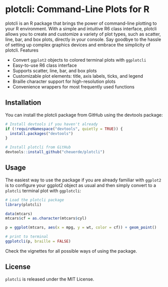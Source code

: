 # plotcli: Command-Line Plots for R

plotcli is an R package that brings the power of command-line plotting to your R environment. With a simple and intuitive R6 class interface, plotcli allows you to create and customize a variety of plot types, such as scatter, line, bar, and box plots, directly in your console. Say goodbye to the hassle of setting up complex graphics devices and embrace the simplicity of plotcli.
Features

- Convert `ggplot2` objects to colored terminal plots with `ggplotcli`
- Easy-to-use R6 class interface
- Supports scatter, line, bar, and box plots
- Customizable plot elements: title, axis labels, ticks, and legend
- Braille character support for high-resolution plots
- Convenience wrappers for most frequently used functions

## Installation

You can install the plotcli package from GitHub using the devtools package:

```r
# Install devtools if you haven't already
if (!requireNamespace("devtools", quietly = TRUE)) {
  install.packages("devtools")
}

# Install plotcli from GitHub
devtools::install_github("cheuerde/plotcli")
```

## Usage

The easiest way to use the package if you are already familiar with `ggplot2`
is to configure your ggplot2 object as usual and then simply convert to a `plotcli`
terminal plot with `ggplotcli`:

```r
# Load the plotcli package
library(plotcli)

data(mtcars)
mtcars$cf = as.character(mtcars$cyl)

p = ggplot(mtcars, aes(x = mpg, y = wt, color = cf)) + geom_point()

# print to terminal
ggplotcli(p, braille = FALSE)
```

Check the vignettes for all possible ways of using the package.

## License

`plotcli` is released under the MIT License.
